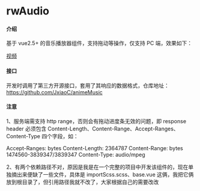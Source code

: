 # rwAudio

#### 介绍
基于 vue2.5+ 的音乐播放器组件，支持拖动等操作，仅支持 PC 端，效果如下：

[视频](./1599328363485.mp4)

#### 接口
开发时调用了第三方开源接口，套用了其响应的数据格式，仓库地址：https://github.com/JxiaoC/animeMusic

#### 注意
1、服务端需支持 http range，否则会有拖动进度条无效的问题，即 response header 必须包含 Content-Length、Content-Range、Accept-Ranges、Content-Type 四个字段，如：

Accept-Ranges: bytes
Content-Length: 2364787
Content-Range: bytes 1474560-3839347/3839347
Content-Type: audio/mpeg

2、有两个依赖路径不对，原因是我是在一个完整的项目中开发该组件的，现在单独摘出来便缺了一些文件，具体是 importScss.scss、base.vue 这俩，我把它俩放到根目录了，但引用路径我就不改了，大家根据自己的需要改改
